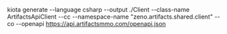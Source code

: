 kiota generate --language csharp --output ./Client --class-name ArtifactsApiClient --cc --namespace-name "zeno.artifacts.shared.client" --co --openapi https://api.artifactsmmo.com/openapi.json